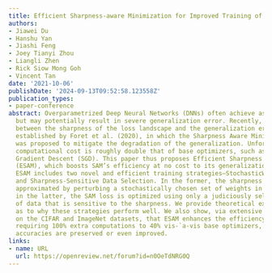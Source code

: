 ```yaml
---
title: Efficient Sharpness-aware Minimization for Improved Training of Neural Networks
authors:
- Jiawei Du
- Hanshu Yan
- Jiashi Feng
- Joey Tianyi Zhou
- Liangli Zhen
- Rick Siow Mong Goh
- Vincent Tan
date: '2021-10-06'
publishDate: '2024-09-13T09:52:58.123558Z'
publication_types:
- paper-conference
abstract: Overparametrized Deep Neural Networks (DNNs) often achieve astounding performances,
  but may potentially result in severe generalization error. Recently, the relation
  between the sharpness of the loss landscape and the generalization error has been
  established by Foret et al. (2020), in which the Sharpness Aware Minimizer (SAM)
  was proposed to mitigate the degradation of the generalization. Unfortunately, SAM’s
  computational cost is roughly double that of base optimizers, such as Stochastic
  Gradient Descent (SGD). This paper thus proposes Efficient Sharpness Aware Minimizer
  (ESAM), which boosts SAM’s efficiency at no cost to its generalization performance.
  ESAM includes two novel and efficient training strategies—StochasticWeight Perturbation
  and Sharpness-Sensitive Data Selection. In the former, the sharpness measure is
  approximated by perturbing a stochastically chosen set of weights in each iteration;
  in the latter, the SAM loss is optimized using only a judiciously selected subset
  of data that is sensitive to the sharpness. We provide theoretical explanations
  as to why these strategies perform well. We also show, via extensive experiments
  on the CIFAR and ImageNet datasets, that ESAM enhances the efficiency over SAM from
  requiring 100% extra computations to 40% vis-`a-vis base optimizers, while test
  accuracies are preserved or even improved.
links:
- name: URL
  url: https://openreview.net/forum?id=n0OeTdNRG0Q
---
```

